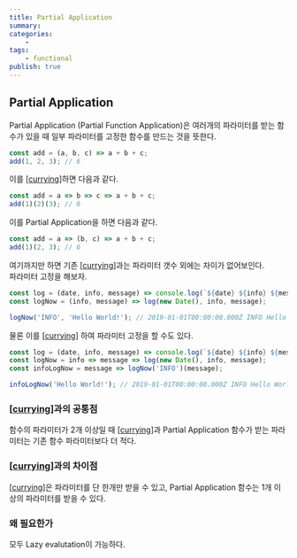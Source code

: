 ```yaml
---
title: Partial Application
summary: 
categories:
    - 
tags:
    - functional
publish: true
---
```

## Partial Application

Partial Application (Partial Function Application)은 여러개의 파라미터를 받는 함수가 있을 때 일부 파라미터를 고정한 함수를 만드는 것을 뜻한다.

```javascript
const add = (a, b, c) => a + b + c;
add(1, 2, 3); // 6
```

이를 [[currying]]하면 다음과 같다.

```javascript
const add = a => b => c => a + b + c;
add(1)(2)(3); // 6
```

이를 Partial Application을 하면 다음과 같다.

```javascript
const add = a => (b, c) => a + b + c;
add(1)(2, 3); // 6
```

여기까지만 하면 기존 [[currying]]과는 파라미터 갯수 외에는 차이가 없어보인다.  
파라미터 고정을 해보자.

```javascript
const log = (date, info, message) => console.log(`${date} ${info} ${message}`);
const logNow = (info, message) => log(new Date(), info, message);

logNow('INFO', 'Hello World!'); // 2019-01-01T00:00:00.000Z INFO Hello World!
```

물론 이를 [[currying]] 하여 파라미터 고정을 할 수도 있다.

```javascript
const log = (date, info, message) => console.log(`${date} ${info} ${message}`);
const logNow = info => message => log(new Date(), info, message);
const infoLogNow = message => logNow('INFO')(message);

infoLogNow('Hello World!'); // 2019-01-01T00:00:00.000Z INFO Hello World
```

### [[currying]]과의 공통점

함수의 파라미터가 2개 이상일 때 [[currying]]과 Partial Application 함수가 받는 파라미터는 기존 함수 파라미터보다 더 적다.

### [[currying]]과의 차이점

[[currying]]은 파라미터를 단 한개만 받을 수 있고, Partial Application 함수는 1개 이상의 파라미터를 받을 수 있다.

### 왜 필요한가

모두 Lazy evalutation이 가능하다.

```javascript

```

[//begin]: # "Autogenerated link references for markdown compatibility"
[currying]: currying.md "Currying"
[//end]: # "Autogenerated link references"